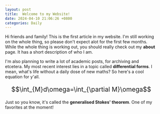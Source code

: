 ```yaml
---
layout: post
title:  Welcome to my Website!
date: 2024-04-10 21:06:26 +0800
categories: Daily
---
```


Hi friends and family! This is the first article in my website. I'm still working on the whole thing, so please don't expect alot for the first few months. While the whole thing is working out, you should really check out my **about** page. It has a short description of who I am.

I'm also planning to write a lot of academic posts, for archiving and etcetera. My most recent interest lies in a topic called **differential forms**. I mean, what's life without a daily dose of new maths? So here's a cool equation for y'all.

<p style="text-align:center;font-size:150%;">
$$\int_{M}d\omega=\int_{\partial M}\omega$$
</p>

Just so you know, it's called the **generalised Stokes' theorem**. One of my favorites at the moment! 
